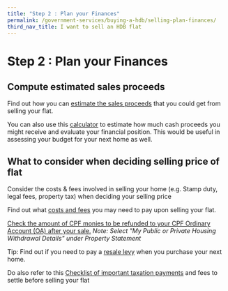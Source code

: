 ```yaml
---
title: "Step 2 : Plan your Finances"
permalink: /government-services/buying-a-hdb/selling-plan-finances/
third_nav_title: I want to sell an HDB flat
---
```


# Step 2 : Plan your Finances

## Compute estimated sales proceeds
Find out how you can [estimate the sales proceeds](https://www.hdb.gov.sg/cs/infoweb/residential/selling-a-flat/finance/planning) that you could get from selling your flat.

You can also use this [calculator](https://services2.hdb.gov.sg/webapp/BB24SaleProceedCalculator/BB24SSaleProceedsCalc) to estimate how much cash proceeds you might receive and evaluate your financial position. This would be useful in assessing your budget for your next home as well.

## What to consider when deciding selling price of flat

Consider the costs & fees involved in selling your home (e.g. Stamp duty, legal fees, property tax) when deciding your selling price

Find out what [costs and fees](https://www.hdb.gov.sg/cs/infoweb/residential/selling-a-flat/finance/costs-and-fees) you may need to pay upon selling your flat.

[Check the amount of CPF monies to be refunded to your CPF Ordinary Account (OA) after your sale.](https://www.cpf.gov.sg/eSvc/Web/Schemes/PublicHousingWithdrawalStatement/Statement)
<em>Note: Select "My Public or Private Housing Withdrawal Details" under Property Statement</em>

Tip: Find out if you need to pay a [resale levy](https://www.hdb.gov.sg/cs/infoweb/residential/selling-a-flat/financing/computing-your-estimated-sale-proceeds/selling-a-flat---resale-levy) when you purchase your next home.

Do also refer to this [Checklist of important taxation payments](https://www.iras.gov.sg/irashome/Property/Property-owners/Selling-renting-out-carrying-out-works/Selling-your-Property/) and fees to settle before selling your flat
